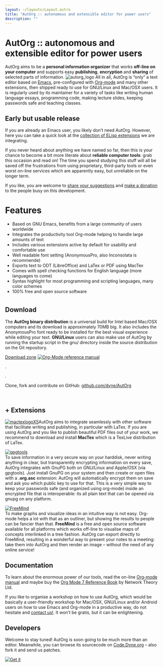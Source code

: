 ```yaml
---
layout: ~/layouts/Layout.astro
title: "AutOrg :: autonomous and extensible editor for power users"
description: ""
---
```


# AutOrg :: autonomous and extensible editor for power users

AutOrg aims to be a **personal information organizer** that works **off-line on your computer** and supports easy **publishing**, **encryption** and **sharing** of selected parts of information. ![](https://www.dyne.org/wp-content/uploads/2012/10/autorg_logo.png "autorg_logo") All in all, AutOrg is “only” a text editor based on [Emacs](http://www.gnu.org/software/emacs/), pre-configured with [Org-mode](http://orgmode.org/) and many other extensions, then shipped ready to use for GNU/Linux and Mac/OSX users. It is regularly used by its maintainer for a variety of tasks like writing human language essays, programming code, making lecture slides, keeping passwords safe and teaching classes.

## Early but usable release

If you are already an Emacs user, you likely don’t need AutOrg. However, here you can take a quick look at the [collection of ELisp extensions](https://github.com/dyne/AutOrg/tree/master/elisp) we are integrating.

If you never heard about anything we have named so far, then this is your chance to become a bit more literate about **reliable computer tools**: grab this occasion and read on! The time you spend studying this stuff will all be saved off the frustrations from using proprietary, third-party tools or even worst on-line services which are apparently easy, but unreliable on the longer term.

If you like, you are welcome to [share your suggestions](https://dyne.org/contact) and [make a donation](/donate) to the people busy on this development.

# Features

*   Based on GNU Emacs, benefits from a large community of users worldwide
*   Integrates the productivity tool Org-mode helping to handle large amounts of text
*   Includes various extensions active by default for usability and comfortable use
*   Well readable font setting (AnonymousPro, also Inconsolata is recommende)
*   Exports text to ODT (LibreOffice) and LaTex or PDF using MacTex
*   Comes with spell checking functions for English language (more languages to come)
*   Syntax highlight for most programming and scripting languages, many color schemes
*   100% free and open source software

#

## Download

The **AutOrg binary distribution** is a universal build for Intel based Mac/OSX computers and its download is approximately 70MB big. It also includes the AnonymousPro font ready to be installed for the best visual experience while editing your text. **GNU/Linux** users can also make use of AutOrg by running the startup script in the gnu/ directory inside the source distribution on the Git repository.

[Download zone](http://files.dyne.org/autorg) [![](https://www.dyne.org/wp-content/uploads/2012/10/org-mode-manual.png "Org-Mode reference manual")](http://www.network-theory.co.uk/org/manual/)

.

.

Clone, fork and contribute on GitHub: [github.com/dyne/AutOrg](https://github.com/dyne/AutOrg)

 

## + Extensions

[![mactexlogoX5](https://www.dyne.org/wp-content/uploads/2012/10/mactexlogoX5.png)](http://tug.org/mactex/)AutOrg aims to integrate seamlessly with other software that facilitate writing and publishing, in particular with LaTex. If you are using AutOrg and you like to publish beautiful PDF files out of your work, we recommend to download and install **MacTex** which is a TexLive distribution of LaTex.

[![gpgtools](https://www.dyne.org/wp-content/uploads/2012/10/gpgtools-300x300.jpg)](https://gpgtools.org)\
To save information in a very secure way on your harddisk, never writing anything in clear, but transparently encrypting information on every save, AutOrg integrates with GnuPG both on GNU/Linux and Apple/OSX (via gpgtools). Just install GnuPG on your system and then create or open files with a **.org.asc** extension: AutOrg will automatically encrypt them on save and ask you which public key to use for that. This is a very simple way to keep your passwords safe (and organized using org-mode) inside an encrypted file that is interoperable: its all plain text that can be opened via gnupg on any platform.

[![FreeMind](https://www.dyne.org/wp-content/uploads/2012/10/wiki.png)](http://freemind.sourceforge.net/wiki/index.php/Main_Page)\
To make graphs and visualize ideas in an intuitive way is not easy. Org-mode helps a lot with that as an outliner, but showing the results to people can be fancier than that. **FreeMind** is a free and open source software available for all platforms which works off-line to visualise maps of concepts interlinked in a tree fashion. AutOrg can export directly to FreeMind, resulting in a wonderful way to present your notes to a meeting: take them into AutOrg and then render an image – without the need of any online service!

## Documentation

To learn about the enormous power of our tools, read the on-line [Org-mode manual](http://orgmode.org/org.html) and maybe buy the [Org Mode 7 Reference Book](http://www.network-theory.co.uk/org/manual/) by Network Theory Ltd.

If you like to organise a workshop on how to use AutOrg, which would be basically a user-friendly workshop for Mac/OSX, GNU/Linux and/or Android users on how to use Emacs and Org-mode in a productive way, do not hesitate and [contact us!](https://www.dyne.org/contact). It won’t be gratis, but it can be enlightening.

## Developers

Welcome to stay tuned! AutOrg is soon going to be much more than an editor. Meanwhile, you can browse its sourcecode on [Code.Dyne.org](http://code.dyne.org/autorg) – also fork it and send us patches.

[![](https://www.dyne.org/wp-content/uploads/2012/10/autorg_splash.jpg "Get it")](http://files.dyne.org/autorg)

